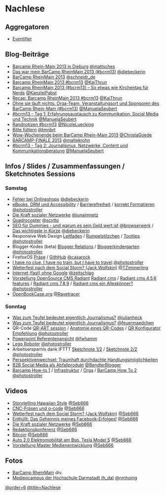 # Nachlese

## Aggregatoren

 * [Eventifier](http://eventifier.com/event/bcrm13/popular)

## Blog-Beiträge
 * [Barcamp Rhein-Main 2013 in Dieburg](http://blog.sperr-objekt.de/content/1000424-Barcamp-Rhein-Main-2013-in-Dieburg.html) [@mattsches](https://twitter.com/mattsches)
 * [Das war mein BarCamp RheinMain 2013 (#bcrm13)](http://www.diebeckerin.de/rueckblick-barcamp-rheinmain-2013/#more-574) [@diebeckerin](https://twitter.com/diebeckerin)
 * [BarCamp RheinMain 2013](http://schneidr.de/2013/11/barcamp-rheinmain-2013/) [@schneidr_de](https://twitter.com/schneidr_de)
 * [Barcamp RheinMain 2013 #bcrm13](http://kaithrun.de/events/barcamps-events/barcamp-rheinmain-2013-bcrm13) [@KaiThrun](https://twitter.com/KaiThrun)
 * [Barcamp RheinMain 2013 (#bcrm13) – So etwas wie Kirchentag für Nerds](http://pabstblog.de/2013/11/barcamp-rheinmain-2013-bcrm13-so-etwas-wie-kirchentag-fuer-nerds) [@KanzleiPabst](https://twitter.com/KanzleiPabst)
 * [Recap: Barcamp RheinMain 2013 #bcrm13](http://blog.247grad.de/247grad/team/barcamp-rheinmain-2013) [@KaiThrun](https://twitter.com/KaiThrun)
 * [Ohne sie läuft nichts: Orga-Team, Veranstaltungsort und Sponsoren des BarCamp Rhein-Main (#bcrm13)](http://www.seubert-pr.de/blog/2013/11/25/sponsoren-barcamp-rhein-main-bcrm13/) [@ManuelaSeubert](https://twitter.com/ManuelaSeubert)
 * [#bcrm13 - Tag 1: Erfahrungsaustausch zu Kommunikation, Social Media und Technik](http://www.seubert-pr.de/blog/2013/11/26/bcrm13-tag-1-erfahrungsaustausch-zu-kommunikation-social-media-und-technik/) [@ManuelaSeubert](https://twitter.com/ManuelaSeubert) 
 * [Randnotizen #bcrm13](http://blog.poasworld.de/randnotizen-bcrm13/) [@NicoleLuecking](https://twitter.com/NicoleLuecking)
 * [Bitte füttern](http://www.me-blog.de/bitte-fuettern/#more-464) [@tmnbrt](https://twitter.com/tmnbrt)
 * [Wow-Wochenende beim BarCamp Rhein-Main 2013](http://www.digitalmediawomen.de/2013/11/27/wahnsinns-wochenende-das-barcamp-rhein-main-2013/) [@ChristaGoede](https://twitter.com/ChristaGoede)
 * [BARCAMP-FINALE 2013](http://www.maltekrohn.de/2013/12/01/barcamps-2013-raspberry-pi-geocaching-fuer-anfaenger/) [@maltekrohn](https://twitter.com/maltekrohn)
 * [#bcrm13 - Tag 2: Journalismus, Netzwerke, Content und Kommunikationsberatung](http://www.seubert-pr.de/blog/2013/12/01/bcrm13-tag-2-journalismus-netzwerke-content-und-kommunikationsberatung/) [@ManuelaSeubert](https://twitter.com/ManuelaSeubert)

## Infos / Slides / Zusammenfassungen / Sketchnotes Sessions

### Samstag

 * [Fehler bei Onlineshops](http://www.diebeckerin.de/onlineshops-fehler-die-man-unbedingt-vermeiden-sollte/) [@diebeckerin](https://twitter.com/diebeckerin)
 * [eBooks, DRM und Accessibility](https://twitter.com/photostroller/status/404193674138890241/photo/1) / [Barrierefreiheit](https://twitter.com/photostroller/status/404196139911503872/photo/1) / [korrekt Formatieren](https://twitter.com/photostroller/status/404198044301680642/photo/1) [@photostroller](https://twitter.com/photostroller) 
 * [Die Kraft sozialer Netzwerke](http://de.slideshare.net/junasample/praesentation-28568535) [@junaimnetz](https://twitter.com/junaimnetz)
 * [Quadrocopter](http://de.slideshare.net/scytto/quadrocopter-private-drohne-oder-tolles-hobby) [@scytto](https://twitter.com/scytto)
 * [SEO für Dummies - und warum es sein Geld wert ist](http://browserwerk.de/BCRM/dieburg/seo-session/) [@browserwerk](https://twitter.com/browserwerk) / [Das wichtigste in Kürze](http://www.diebeckerin.de/seo-das-wichtigste-kuerze/#more-570) [@diebeckerin](https://twitter.com/diebeckerin)
 * Responsive Web Design [Leitfaden](https://twitter.com/photostroller/status/404243620632350720/photo/1) / [Rumpelstilzchen](https://twitter.com/photostroller/status/404249840135073794/photo/1) / [Tooltips](https://twitter.com/photostroller/status/404250999335825408/photo/1) [@photostroller](https://twitter.com/photostroller)
 * Blogger-Kodex (beta) [Blogger Relations](https://twitter.com/photostroller/status/404257941185785856/photo/1) / [Bloggerkindergarten](https://twitter.com/photostroller/status/404262337357434880/photo/1)  [@photostroller](https://twitter.com/photostroller)
 * FirefoxOS [Präse](http://bcrm13.appsbu.de/) / [GithHub](https://github.com/appsbu-de/talk-ffos_bcrm13) [@casarock](https://twitter.com/casarock)
 * [I have no clue, I have no train, but I have to travel](https://twitter.com/photostroller/status/404281918528581633/photo/1) [@photostroller](https://twitter.com/photostroller)
 * [Wetterfest nach dem Social Storm? (Jack Wolfskin)](https://app.box.com/s/cqftc42fqj9kvwji103p) [@TZimmerling](https://twitter.com/TZimmerling)
 * [Internet (fast) ohne Google](https://own.bullenscheisse.de/public.php?service=files&t=1a54c71baa050f3f222753cf5bbe1a02) [@zeitschlag](https://twitter.com/zeitschlag)
 * [Vorstellung OpenSource CMS Radiant](https://speakerdeck.com/qutic/radiant-cms) [Radiant cms](https://twitter.com/photostroller/status/404295199494381568/photo/1) / [Radiant cms 4,5,6 features](https://twitter.com/photostroller/status/404298312385183744/photo/1) / [Radiant cms 7,8,9](https://twitter.com/photostroller/status/404300711426416640/photo/1) / [Radiant cms ein Alleskönner?](https://twitter.com/photostroller/status/404304985929682944/photo/1) [@photostroller](https://twitter.com/photostroller)
 * [OpenBookCase.org](http://de.slideshare.net/Ravetracer/openbookcaseorg-wheres-your-next-public-book-case) [@Ravetracer](https://twitter.com/Ravetracer)

### Sonntag

 * [Was zum Teufel bedeutet eigentlich Journalismus?](http://www.netzpiloten.de/was-zum-teufel-bedeutet-journalismus/) [@julianheck](https://twitter.com/julianheck)
 * [Was zum Teufel bedeutet eigentlich Journalismus?](http://j.mp/DnT-Wuensche ) [@feuermaedchen](https://twitter.com/feuermaedchen)
 * QR-Code [QR-ART session](https://twitter.com/photostroller/status/404672435737198592/photo/1/) / [Anatomie eines QR-Codes](https://twitter.com/photostroller/status/404556559553798144/photo/1) / [QR Konfigurator Empfehlung](https://twitter.com/photostroller/status/404559579339427840/photo/1) [@photostroller](https://twitter.com/photostroller)
 * [Powerpoint Referentenansicht](http://injelea-blog.de/2013/09/23/referentenansicht-in-powerpoint-2013/) [@fwhamm](https://twitter.com/fwhamm)
 * [Lego Roboter](https://twitter.com/photostroller/status/404569669295550464/photo/1) [@photostroller](https://twitter.com/photostroller)
 * Arbeitsersparnis dank IFTTT [Sketchnote 1/2](https://twitter.com/photostroller/status/404598602737020929/photo/1) / [Sketchnote 2/2](https://twitter.com/photostroller/status/404602712177647616/photo/1) [@photostroller](https://twitter.com/photostroller)
 * [Perspektivenwechsel: Traumhaft durchdachte Handlungsmöglichkeiten](https://github.com/BCRM/www-content/raw/master/Downloads/Perspektivenwechsel.pdf)
 * [B2B Social Media als Abfallprodukt](https://plus.google.com/+SaschaStoltenow/posts/aKNug9Sf7bv) [@BendlerBlogger](https://twitter.com/BendlerBlogger)
 * [Barcamp How-to 1](https://twitter.com/photostroller/status/404612934300467200/photo/1) / [Infrastruktur](https://twitter.com/photostroller/status/404614821749850113/photo/1) / [Orga](https://twitter.com/photostroller/status/404617630339698688/photo/1) / [BarCamp How To 2](https://twitter.com/photostroller/status/404621632867536897/photo/1) [@photostroller](https://twitter.com/photostroller)

## Videos

 * [Storytelling Hawaiian Style](https://www.youtube.com/watch?v=nZh1H7OvFhQ) [@Seb666](https://twitter.com/Seb666)
 * [CNC-Fräsen und g-code](http://www.youtube.com/watch?v=WSRKeHK5cys) [@Seb666](https://twitter.com/Seb666)
 * [Wetterfest nach dem Social Storm? (Jack Wolfskin)](http://www.youtube.com/watch?v=gAKUOjv8RfM) [@Seb666](https://twitter.com/Seb666)
 * [Enthüllt: Das Geheinnis meines Facebook-Erfolges!](http://www.youtube.com/watch?v=VAyVmgeCDQg) [@Seb666](https://twitter.com/Seb666)
 * [Die Kraft sozialer Netzwerke](http://www.youtube.com/watch?v=oJ2s75h_XZ4) [@Seb666](https://twitter.com/Seb666)
 * [Redaktionskonferenz](http://www.youtube.com/watch?v=3zQpIu5VlDM) [@Seb666](https://twitter.com/Seb666)
 * [Bitcoin](http://www.youtube.com/watch?v=WCCsNchGkM4) [@Seb666](https://twitter.com/Seb666)
 * [Auto 2.0 Elektromobilität am Bsp. Tesla Model S](http://www.youtube.com/watch?v=VpvDLR5OaI) [@Seb666](https://twitter.com/Seb666)
 * [Vorstellung Master Medienentwicklung](http://www.youtube.com/watch?v=23MfWs9iNW0) [@Seb666](https://twitter.com/Seb666)


## Fotos

 * [BarCamp RheinMain](http://www.flickr.com/photos/netzkultur/sets/72157638046804675/) div.
 * [Mediencampus der Hochschule Darmstadt (h_da)](http://www.flickr.com/groups/mediencampus/) [@nmhonig](https://twitter.com/nmhonig)

[@order=6](https://twitter.com/order=6)
[@title=Nachlese](https://twitter.com/title=Nachlese)

